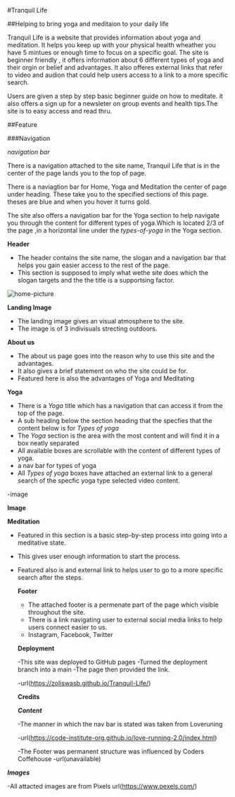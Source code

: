 #Tranquil Life

##Helping to bring yoga and meditaion to your daily life

Tranquil Life is a website that provides information about yoga and meditation. It helps you keep up with your physical health wheather you have 5 mintues or enough time to focus on a specific goal. The site is beginner friendly , it offers information about 6 different types of yoga and their orgin or belief and advantages. It also offeres external links that refer to video and audion that could help users access to a link to a  more specific search.

Users are given a step by step basic beginner guide on how to meditate. it also offers a sign up for a newsleter on group events and health tips.The site is to easy access and read thru.

##Feature

###Navigation

_navigation bar_

 There is a navigation attached to the site name, Tranquil Life that is in the center of the page lands you to the top of page.

 There is a naviagtion bar for Home, Yoga and Meditation the center of page under heading. These  take you to the specified sections of this page. theses are blue and when you hover it turns gold.

  The site also offers a navigation bar for the Yoga section to help navigate you through the content for different types of yoga.Which is located 2/3 of the page ,in a horizontal line under the _types-of-yoga_ in the Yoga section.

  **Header**

- The header contains the site name, the slogan and a navigation bar that helps you gain easier access to the rest of the page.
- This section is supposed to imply what wethe site does which the slogan targets and the the title is a supportsing factor.


 ![home-picture](https://user-images.githubusercontent.com/128863897/229279382-aab9576a-fe9c-4dd1-bf8f-2f523d06e437.png)


 **Landing Image**

- The landing image gives an visual atmosphere to the site.
- The image is of 3 indivisuals strecting outdoors.

 **About us**
 
 - The about us page goes into the reason why to use this site and the advantages. 
 - It also gives a brief statement on who the site could be for.
 - Featured here is also the advantages of Yoga and Meditating

  **Yoga**

- There is a _Yoga_ title which has a navigation that can access it from the top of the page.
- A sub heading below the section heading that the specfies that the content below is for _Types of yoga_
- The _Yoga_ section is the area with the most content and will find it in a box neatly separated
- All available boxes are scrollable with the content of different types of yoga.
- a nav bar for types of yoga
- All _Types of yoga_ boxes have attached an external link to a general search of the specfic yoga type selected video content.

-image

  **Image**

  **Meditation**

  - Featured in this section is a basic step-by-step process into going into a meditative state.
  - This gives user enough information to start the process.
  - Featured also is and external link to helps user to go to a more specific search after the steps.

    **Footer**

    - The attached footer is a permenate part of the page which visible throughout the site.
    - There is a link navigating user to external social media links to help users connect easier to us.
    -  Instagram, Facebook, Twitter
    

      **Deployment**

    -This site was deployed to GitHub pages
    -Turned the deployment branch into a main 
    -The page then provided the link.

    -url(https://zoliswasb.github.io/Tranquil-Life/)

      **Credits**

      ***Content***

      -The manner in which the nav bar is stated was taken from Loveruning

      -url(https://code-institute-org.github.io/love-running-2.0/index.html) 

      -The Footer was permanent structure was influenced by Coders Coffehouse
      -url(unavailable)

  ***Images***

  -All attacted images are from Pixels
  url(https://www.pexels.com/)



